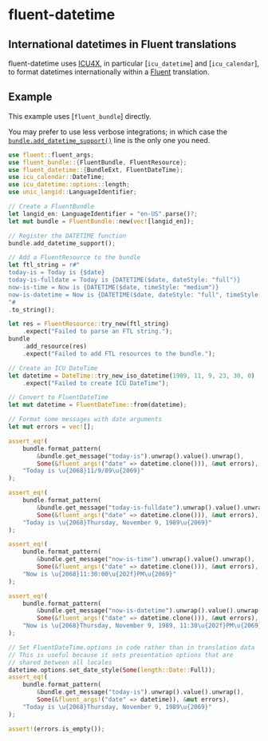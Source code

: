 # fluent-datetime

## International datetimes in Fluent translations

fluent-datetime uses [ICU4X], in particular [`icu_datetime`] and
[`icu_calendar`], to format datetimes internationally within
a [Fluent] translation.

[Fluent]: https://projectfluent.org/
[ICU4X]: https://github.com/unicode-org/icu4x

## Example

This example uses [`fluent_bundle`] directly.

You may prefer to use less verbose integrations; in which case the
[`bundle.add_datetime_support()`](BundleExt::add_datetime_support)
line is the only one you need.

```rust
use fluent::fluent_args;
use fluent_bundle::{FluentBundle, FluentResource};
use fluent_datetime::{BundleExt, FluentDateTime};
use icu_calendar::DateTime;
use icu_datetime::options::length;
use unic_langid::LanguageIdentifier;

// Create a FluentBundle
let langid_en: LanguageIdentifier = "en-US".parse()?;
let mut bundle = FluentBundle::new(vec![langid_en]);

// Register the DATETIME function
bundle.add_datetime_support();

// Add a FluentResource to the bundle
let ftl_string = r#"
today-is = Today is {$date}
today-is-fulldate = Today is {DATETIME($date, dateStyle: "full")}
now-is-time = Now is {DATETIME($date, timeStyle: "medium")}
now-is-datetime = Now is {DATETIME($date, dateStyle: "full", timeStyle: "short")}
"#
.to_string();

let res = FluentResource::try_new(ftl_string)
    .expect("Failed to parse an FTL string.");
bundle
    .add_resource(res)
    .expect("Failed to add FTL resources to the bundle.");

// Create an ICU DateTime
let datetime = DateTime::try_new_iso_datetime(1989, 11, 9, 23, 30, 0)
    .expect("Failed to create ICU DateTime");

// Convert to FluentDateTime
let mut datetime = FluentDateTime::from(datetime);

// Format some messages with date arguments
let mut errors = vec![];

assert_eq!(
    bundle.format_pattern(
        &bundle.get_message("today-is").unwrap().value().unwrap(),
        Some(&fluent_args!("date" => datetime.clone())), &mut errors),
    "Today is \u{2068}11/9/89\u{2069}"
);

assert_eq!(
    bundle.format_pattern(
        &bundle.get_message("today-is-fulldate").unwrap().value().unwrap(),
        Some(&fluent_args!("date" => datetime.clone())), &mut errors),
    "Today is \u{2068}Thursday, November 9, 1989\u{2069}"
);

assert_eq!(
    bundle.format_pattern(
        &bundle.get_message("now-is-time").unwrap().value().unwrap(),
        Some(&fluent_args!("date" => datetime.clone())), &mut errors),
    "Now is \u{2068}11:30:00\u{202f}PM\u{2069}"
);

assert_eq!(
    bundle.format_pattern(
        &bundle.get_message("now-is-datetime").unwrap().value().unwrap(),
        Some(&fluent_args!("date" => datetime.clone())), &mut errors),
    "Now is \u{2068}Thursday, November 9, 1989, 11:30\u{202f}PM\u{2069}"
);

// Set FluentDateTime.options in code rather than in translation data
// This is useful because it sets presentation options that are
// shared between all locales
datetime.options.set_date_style(Some(length::Date::Full));
assert_eq!(
    bundle.format_pattern(
        &bundle.get_message("today-is").unwrap().value().unwrap(),
        Some(&fluent_args!("date" => datetime)), &mut errors),
    "Today is \u{2068}Thursday, November 9, 1989\u{2069}"
);

assert!(errors.is_empty());

```
